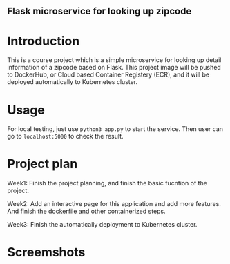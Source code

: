 ## Flask microservice for looking up zipcode

# Introduction
This is a course project which is a simple microservice for looking up detail information of a zipcode based on Flask. This project image will be pushed to DockerHub, or Cloud based Container Registery (ECR), and it will be deployed automatically to Kubernetes cluster.

# Usage
For local testing, just use ```python3 app.py``` to start the service. 
Then user can go to ```localhost:5000``` to check the result.

# Project plan
Week1: Finish the project planning, and finish the basic fucntion of the project.

Week2: Add an interactive page for this application and add more features. And finish the dockerfile and other containerized steps. 

Week3: Finish the automatically deployment to Kubernetes cluster.

# Screemshots